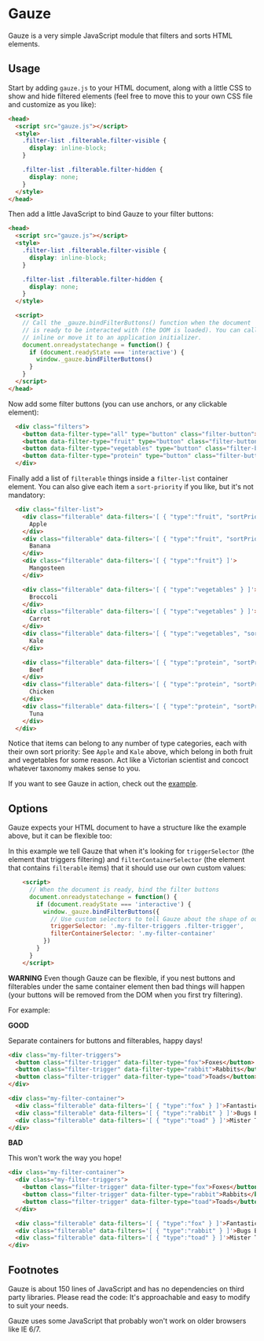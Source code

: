 # Gauze

Gauze is a very simple JavaScript module that filters and sorts HTML elements.

## Usage

Start by adding `gauze.js` to your HTML document, along with a little CSS to
show and hide filtered elements (feel free to move this to your own CSS file
and customize as you like):

```html
<head>
  <script src="gauze.js"></script>
  <style>
    .filter-list .filterable.filter-visible {
      display: inline-block;
    }

    .filter-list .filterable.filter-hidden {
      display: none;
    }
  </style>
</head>
```

Then add a little JavaScript to bind Gauze to your filter buttons:


```html
<head>
  <script src="gauze.js"></script>
  <style>
    .filter-list .filterable.filter-visible {
      display: inline-block;
    }

    .filter-list .filterable.filter-hidden {
      display: none;
    }
  </style>

  <script>
    // Call the _gauze.bindFilterButtons() function when the document
    // is ready to be interacted with (the DOM is loaded). You can call this
    // inline or move it to an application initializer.
    document.onreadystatechange = function() {
      if (document.readyState === 'interactive') {
        window._gauze.bindFilterButtons()
      }
    }
  </script>
</head>
```

Now add some filter buttons (you can use anchors, or any clickable element):

```html
  <div class="filters">
    <button data-filter-type="all" type="button" class="filter-button">All food</button>
    <button data-filter-type="fruit" type="button" class="filter-button">Fruit</button>
    <button data-filter-type="vegetables" type="button" class="filter-button">Vegetables</button>
    <button data-filter-type="protein" type="button" class="filter-button">Protein</button>
  </div>
```

Finally add a list of `filterable` things inside a `filter-list` container
element. You can also give each item a `sort-priority` if you like, but it's
not mandatory:

```html
  <div class="filter-list">
    <div class="filterable" data-filters='[ { "type":"fruit", "sortPriority":"3" }, { "type":"vegetables", "sortPriority":"2" } ]'>
      Apple
    </div>
    <div class="filterable" data-filters='[ { "type":"fruit", "sortPriority":"1" } ]'>
      Banana
    </div>
    <div class="filterable" data-filters='[ { "type":"fruit"} ]'>
      Mangosteen
    </div>

    <div class="filterable" data-filters='[ { "type":"vegetables" } ]'>
      Broccoli
    </div>
    <div class="filterable" data-filters='[ { "type":"vegetables" } ]'>
      Carrot
    </div>
    <div class="filterable" data-filters='[ { "type":"vegetables", "sortPriority":"1" }, { "type":"fruit", "sortPriority":"2" } ]'>
      Kale
    </div>

    <div class="filterable" data-filters='[ { "type":"protein", "sortPriority":"1" } ]'>
      Beef
    </div>
    <div class="filterable" data-filters='[ { "type":"protein", "sortPriority":"3" } ]'>
      Chicken
    </div>
    <div class="filterable" data-filters='[ { "type":"protein", "sortPriority":"2" } ]'>
      Tuna
    </div>
  </div>
```

Notice that items can belong to any number of type categories, each with their
own sort priority: See `Apple` and `Kale` above, which belong in both fruit and
vegetables for some reason. Act like a Victorian scientist and concoct whatever
taxonomy makes sense to you.

If you want to see Gauze in action, check out the
[example](https://jamesmartin.github.io/gauze/).

## Options

Gauze expects your HTML document to have a structure like the example above,
but it can be flexible too:

In this example we tell Gauze that when it's looking for `triggerSelector`
(the element that triggers filtering) and `filterContainerSelector` (the
element that contains `filterable` items) that it should use our own custom
values:

```html
    <script>
      // When the document is ready, bind the filter buttons
      document.onreadystatechange = function() {
        if (document.readyState === 'interactive') {
          window._gauze.bindFilterButtons({
            // Use custom selectors to tell Gauze about the shape of our HTML
            triggerSelector: '.my-filter-triggers .filter-trigger',
            filterContainerSelector: '.my-filter-container'
          })
        }
      }
    </script>
```

**WARNING** Even though Gauze can be flexible, if you nest buttons and
filterables under the same container element then bad things will happen (your
buttons will be removed from the DOM when you first try filtering).

For example:

**GOOD**

Separate containers for buttons and filterables, happy days!

```html
<div class="my-filter-triggers">
  <button class="filter-trigger" data-filter-type="fox">Foxes</button>
  <button class="filter-trigger" data-filter-type="rabbit">Rabbits</button>
  <button class="filter-trigger" data-filter-type="toad">Toads</button>
</div>

<div class="my-filter-container">
  <div class="filterable" data-filters='[ { "type":"fox" } ]'>Fantastic Mr Fox</div>
  <div class="filterable" data-filters='[ { "type":"rabbit" } ]'>Bugs Bunny</div>
  <div class="filterable" data-filters='[ { "type":"toad" } ]'>Mister Toad</div>
</div>
```

**BAD**

This won't work the way you hope!

```html
<div class="my-filter-container">
  <div class="my-filter-triggers">
    <button class="filter-trigger" data-filter-type="fox">Foxes</button>
    <button class="filter-trigger" data-filter-type="rabbit">Rabbits</button>
    <button class="filter-trigger" data-filter-type="toad">Toads</button>
  </div>

  <div class="filterable" data-filters='[ { "type":"fox" } ]'>Fantastic Mr Fox</div>
  <div class="filterable" data-filters='[ { "type":"rabbit" } ]'>Bugs Bunny</div>
  <div class="filterable" data-filters='[ { "type":"toad" } ]'>Mister Toad</div>
</div>
```

## Footnotes

Gauze is about 150 lines of JavaScript and has no dependencies on third
party libraries. Please read the code: It's approachable and easy to modify to
suit your needs.

Gauze uses some JavaScript that probably won't work on older browsers like IE
6/7.
